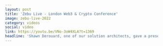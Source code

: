 ```yaml
---
layout: post
title: 'Zebu Live - London Web3 & Crypto Conference'
image: zebu-live-2022
category: videos
social: video
link: https://youtu.be/VNo-3oW4XLA?t=1369
headline: 'Shawn Derouard, one of our solution architects, gave a presentation about “Common Mistakes in web3 Solution Design” where he discussed some of the biggest mistakes that people usually make when designing web3 applications.'
---
```

